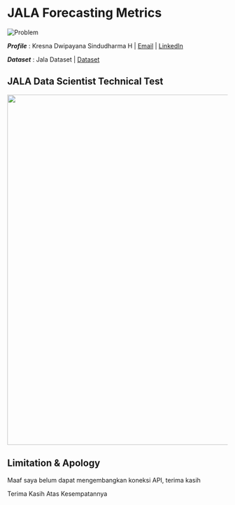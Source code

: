 # JALA Forecasting Metrics

![Problem](https://img.shields.io/badge/Problem-Forecasting%20-blue.svg)

 **_Profile_** : Kresna Dwipayana Sindudharma H | [Email](mailto:kresnadwipsh@gmail.com) | [LinkedIn](https://www.linkedin.com/in/kresnadwipsh)

  **_Dataset_** : Jala Dataset | [Dataset](https://drive.google.com/drive/folders/1jaD2TxYk-sETHsa0nCw8i19Ha9Otp0Xz)

##  JALA Data Scientist Technical Test 
<img src= https://strapi.jala.tech/uploads/jala_logo_6298181eb0.png width="1000" height="800" />

##  Limitation & Apology 
Maaf saya belum dapat mengembangkan koneksi API, terima kasih

<p></p>

Terima Kasih Atas Kesempatannya

